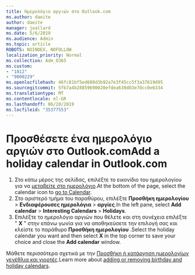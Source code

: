 ```yaml
---
title: Ημερολόγιο αργιών στο Outlook.com
ms.author: daeite
author: daeite
manager: joallard
ms.date: 5/6/2019
ms.audience: Admin
ms.topic: article
ROBOTS: NOINDEX, NOFOLLOW
localization_priority: Normal
ms.collection: Adm_O365
ms.custom:
- "1812"
- "9000229"
ms.openlocfilehash: 46fc81bf5ed608d3b92a7e3f45cc5f3a37619d95
ms.sourcegitcommit: 5fb7a4b28859690020efdea630d03e70cc0e6334
ms.translationtype: MT
ms.contentlocale: el-GR
ms.lasthandoff: 06/28/2019
ms.locfileid: "35377553"
---
```

# <a name="add-a-holiday-calendar-in-outlookcom"></a><span data-ttu-id="471e2-102">Προσθέσετε ένα ημερολόγιο αργιών στο Outlook.com</span><span class="sxs-lookup"><span data-stu-id="471e2-102">Add a holiday calendar in Outlook.com</span></span>

1. <span data-ttu-id="471e2-103">Στο κάτω μέρος της σελίδας, επιλέξτε το εικονίδιο του ημερολογίου για να [μεταβείτε στο ημερολόγιο](https://outlook.live.com/mail/calendar).</span><span class="sxs-lookup"><span data-stu-id="471e2-103">At the bottom of the page, select the calendar icon to [go to Calendar](https://outlook.live.com/mail/calendar).</span></span>
1. <span data-ttu-id="471e2-104">Στο αριστερό τμήμα του παραθύρου, επιλέξτε **Προσθήκη ημερολογίου** > **Ενδιαφέρουσες ημερολόγια** > **αργίες**.</span><span class="sxs-lookup"><span data-stu-id="471e2-104">In the left pane, select **Add calendar** > **Interesting Calendars** > **Holidays**.</span></span>
1. <span data-ttu-id="471e2-105">Επιλέξτε το ημερολόγιο αργιών που θέλετε και στη συνέχεια επιλέξτε " **X** " στην επάνω γωνία για να αποθηκεύσετε την επιλογή σας και κλείστε το παράθυρο **Προσθήκη ημερολογίου** .</span><span class="sxs-lookup"><span data-stu-id="471e2-105">Select the holiday calendar you want and then select **X** in the top corner to save your choice and close the **Add calendar** window.</span></span>

<span data-ttu-id="471e2-106">Μάθετε περισσότερα σχετικά με την [Προσθήκη ή κατάργηση ημερολογίων γενέθλια και γιορτές](https://support.office.com/article/b8e636da-fda8-413f-940e-68396efa49a6).</span><span class="sxs-lookup"><span data-stu-id="471e2-106">Learn more about [adding or removing birthday and holiday calendars](https://support.office.com/article/b8e636da-fda8-413f-940e-68396efa49a6).</span></span>